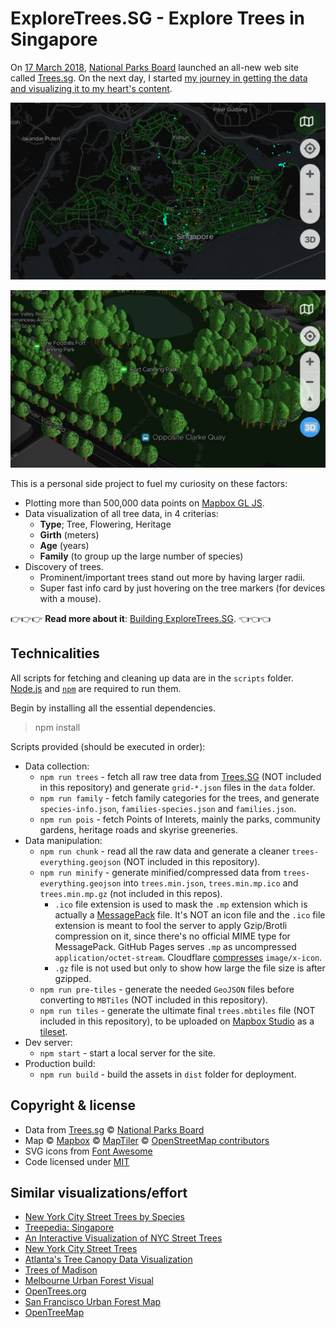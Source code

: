 ExploreTrees.SG - Explore Trees in Singapore
===

On [17 March 2018](https://twitter.com/nparksbuzz/status/974857306734120960), [National Parks Board](https://www.nparks.gov.sg/) launched an all-new web site called [Trees.sg](http://trees.sg). On the next day, I started [my journey in getting the data](https://twitter.com/cheeaun/status/975272277926330369) [and visualizing it to my heart's content](https://twitter.com/cheeaun/status/976657582105362432).

![Screenshot of ExploreTrees.SG](screenshots/trees-screenshot.gif)

![Screenshots of 3D trees](screenshots/trees-3d-screenshot.jpg)

This is a personal side project to fuel my curiosity on these factors:

- Plotting more than 500,000 data points on [Mapbox GL JS](https://www.mapbox.com/mapbox-gl-js/).
- Data visualization of all tree data, in 4 criterias:
  - **Type**; Tree, Flowering, Heritage
  - **Girth** (meters)
  - **Age** (years)
  - **Family** (to group up the large number of species)
- Discovery of trees.
  - Prominent/important trees stand out more by having larger radii.
  - Super fast info card by just hovering on the tree markers (for devices with a mouse).

👉👉👉 **Read more about it**: [Building ExploreTrees.SG](https://cheeaun.com/blog/2018/04/building-exploretrees-sg/). 👈👈👈

Technicalities
---

All scripts for fetching and cleaning up data are in the `scripts` folder. [Node.js](https://nodejs.org/en/) and [`npm`](https://www.npmjs.com/) are required to run them.

Begin by installing all the essential dependencies.

> npm install

Scripts provided (should be executed in order):

- Data collection:
  - `npm run trees` - fetch all raw tree data from [Trees.SG](http://trees.sg) (NOT included in this repository) and generate `grid-*.json` files in the `data` folder.
  - `npm run family` - fetch family categories for the trees, and generate `species-info.json`, `families-species.json` and `families.json`.
  - `npm run pois` - fetch Points of Interets, mainly the parks, community gardens, heritage roads and skyrise greeneries.
- Data manipulation:
  - `npm run chunk` - read all the raw data and generate a cleaner `trees-everything.geojson`  (NOT included in this repository).
  - `npm run minify` - generate minified/compressed data from `trees-everything.geojson` into `trees.min.json`, `trees.min.mp.ico` and `trees.min.mp.gz` (not included in this repos).
    - `.ico` file extension is used to mask the `.mp` extension which is actually a [MessagePack](https://msgpack.org/) file. It's NOT an icon file and the `.ico` file extension is meant to fool the server to apply Gzip/Brotli compression on it, since there's no official MIME type for MessagePack. GitHub Pages serves `.mp` as uncompressed `application/octet-stream`. Cloudflare [compresses](https://support.cloudflare.com/hc/en-us/articles/200168396-What-will-Cloudflare-compress-) `image/x-icon`.
    - `.gz` file is not used but only to show how large the file size is after gzipped.
  - `npm run pre-tiles` - generate the needed `GeoJSON` files before converting to `MBTiles`  (NOT included in this repository).
  - `npm run tiles` - generate the ultimate final `trees.mbtiles` file  (NOT included in this repository), to be uploaded on [Mapbox Studio](https://www.mapbox.com/mapbox-studio/) as a [tileset](https://www.mapbox.com/help/define-tileset/).
- Dev server:
  - `npm start` - start a local server for the site.
- Production build:
  - `npm run build` - build the assets in `dist` folder for deployment.

Copyright & license
---

- Data from [Trees.sg](http://trees.sg) © [National Parks Board](http://www.nparks.gov.sg/)
- Map © [Mapbox](https://www.mapbox.com/about/maps/) © [MapTiler](https://www.maptiler.com/copyright/) © [OpenStreetMap contributors](https://www.openstreetmap.org/copyright)
- SVG icons from [Font Awesome](https://fontawesome.com/license)
- Code licensed under [MIT](https://cheeaun.mit-license.org/)

Similar visualizations/effort
---

- [New York City Street Trees by Species](http://jillhubley.com/blog/nyctrees)
- [Treepedia: Singapore](http://senseable.mit.edu/treepedia/cities/singapore)
- [An Interactive Visualization of NYC Street Trees](https://www.cloudred.com/labprojects/nyctrees/)
- [New York City Street Trees](https://belindakanpetch.shinyapps.io/StreetTrees/)
- [Atlanta's Tree Canopy Data Visualization](http://www.beckyscheel.com/atl-tree-dataviz/)
- [Trees of Madison](http://acouch.github.io/madison-trees/)
- [Melbourne Urban Forest Visual](http://melbourneurbanforestvisual.com.au/)
- [OpenTrees.org](http://www.opentrees.org/)
- [San Francisco Urban Forest Map](https://urbanforestmap.org/)
- [OpenTreeMap](https://www.opentreemap.org/)